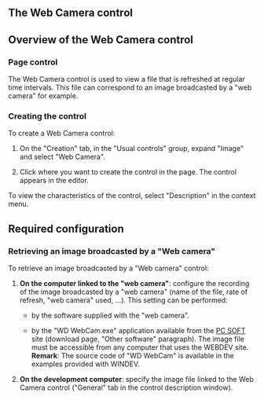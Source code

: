 


## The Web Camera control
			



<a name="NOTE1"></a>
<a name="NOTE1_1"></a>


## Overview of the Web Camera control
<a name="overview_the_web_camera_control_ELTTEXTE000104"></a>


### Page control
<a name="page_control_ELTPARAGRAPHE000011"></a>

The Web Camera control is used to view a file that is refreshed at regular time intervals. This file can correspond to an image broadcasted by a "web camera" for example.


### Creating the control
<a name="creating_the_control_ELTPARAGRAPHE000016"></a>

To create a Web Camera control:

1. On the "Creation" tab, in the "Usual controls" group, expand "Image" and select "Web Camera".

2. Click where you want to create the control in the page. The control appears in the editor.


To view the characteristics of the control, select "Description" in the context menu.

<a name="NOTE2"></a>
<a name="NOTE2_1"></a>


## Required configuration
<a name="required_configuration_ELTTEXTE000134"></a>


### Retrieving an image broadcasted by a "Web camera"
<a name="retrieving_image_broadcasted_web_camera_ELTPARAGRAPHE000042"></a>

To retrieve an image broadcasted by a "Web camera" control:

1. **On the computer linked to the "web camera"**: configure the recording of the image broadcasted by a "web camera" (name of the file, rate of refresh, "web camera" used, ...). This setting can be performed:

	- by the software supplied with the "web camera".

	- by the "WD WebCam.exe" application available from the [PC SOFT](https://www.windev.com/ts/download/index.html) site (download page, "Other software" paragraph).
			The image file must be accessible from any computer that uses the WEBDEV site.
			**Remark**: The source code of "WD WebCam" is available in the examples provided with WINDEV.




2. **On the development computer**: specify the image file linked to the Web Camera control ("General" tab in the control description window). 





